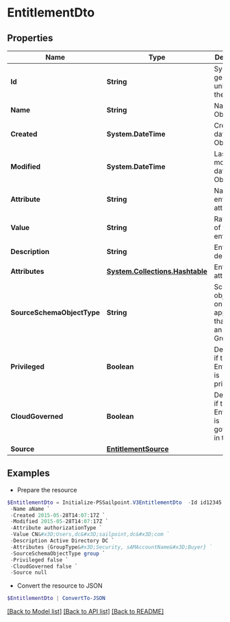 # EntitlementDto
## Properties

Name | Type | Description | Notes
------------ | ------------- | ------------- | -------------
**Id** | **String** | System-generated unique ID of the Object | [optional] [readonly] 
**Name** | **String** | Name of the Object | 
**Created** | **System.DateTime** | Creation date of the Object | [optional] [readonly] 
**Modified** | **System.DateTime** | Last modification date of the Object | [optional] [readonly] 
**Attribute** | **String** | Name of the entitlement attribute | [optional] 
**Value** | **String** | Raw value of the entitlement | [optional] 
**Description** | **String** | Entitlment description | [optional] 
**Attributes** | [**System.Collections.Hashtable**](AnyType.md) | Entitlement attributes | [optional] 
**SourceSchemaObjectType** | **String** | Schema objectType on the given application that maps to an Account Group | [optional] 
**Privileged** | **Boolean** | Determines if this Entitlement is privileged. | [optional] 
**CloudGoverned** | **Boolean** | Determines if this Entitlement is goverened in the cloud. | [optional] 
**Source** | [**EntitlementSource**](EntitlementSource.md) |  | [optional] 

## Examples

- Prepare the resource
```powershell
$EntitlementDto = Initialize-PSSailpoint.V3EntitlementDto  -Id id12345 `
 -Name aName `
 -Created 2015-05-28T14:07:17Z `
 -Modified 2015-05-28T14:07:17Z `
 -Attribute authorizationType `
 -Value CN&#x3D;Users,dc&#x3D;sailpoint,dc&#x3D;com `
 -Description Active Directory DC `
 -Attributes {GroupType&#x3D;Security, sAMAccountName&#x3D;Buyer} `
 -SourceSchemaObjectType group `
 -Privileged false `
 -CloudGoverned false `
 -Source null
```

- Convert the resource to JSON
```powershell
$EntitlementDto | ConvertTo-JSON
```

[[Back to Model list]](../README.md#documentation-for-models) [[Back to API list]](../README.md#documentation-for-api-endpoints) [[Back to README]](../README.md)

